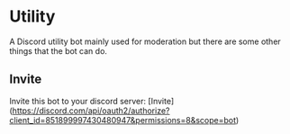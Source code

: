 # Utility
 A Discord utility bot mainly used for moderation but there are some other things that the bot can do.
 
 ## Invite
 Invite this bot to your discord server: [Invite] (https://discord.com/api/oauth2/authorize?client_id=851899997430480947&permissions=8&scope=bot)
